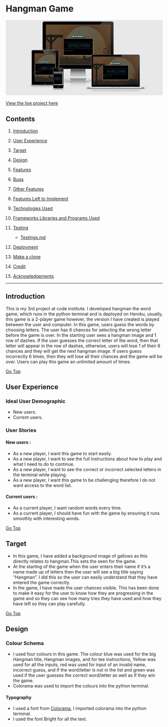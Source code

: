 # Hangman Game

![Hangman Game Images](assets/test-file/hangman-responsive.PNG)

[View the live project here](https://hangman-games.herokuapp.com/)

## Contents
1. [Introduction](#Introduction)

2. [User Experience](#User-Experience)

3. [Target](#Target)

4. [Design](#Design)

5. [Features](#Features)

6. [Bugs](#Bugs)

7. [Other Features](#Other-Features)

8. [Features Left to Implement](#Feature-Left-to-Implement)

9. [Technologies Used](#Technologies-Used)

10. [Frameworks Libraries and Programs Used](#Frameworks-Libraries-and-Programs-Used)

11. [Testing](#Testing)

    - [Testings.md](assets/test-file/testings.md)

12. [Deployment](#Deployment)

13. [Make a clone](#Make-a-clone)

14. [Credit](#Credit)

15. [Acknowledgements](#Acknowledgements)
***

## Introduction

This is my 3rd project at code institute. I developed hangman the word game, which runs in the python terminal and is deployed on Heroku, usually, this game is a 2-player game however, the version I have created is played between the user and computer. In this game, users guess the words by choosing letters. The user has 6 chances for selecting the wrong letter before the game is over. In the starting user sees a hangman image and 1 row of dashes. If the user guesses the correct letter of the word, then that letter will appear in the row of dashes, otherwise, users will lose 1 of their 6 chances and they will get the next hangman image. If users guess incorrectly 6 times, then they will lose all their chances and the game will be over. Users can play this game an unlimited amount of times.

[Go Top](#Hangman-Game)

## User Experience

### Ideal User Demographic
* New users.
* Current users.

### User Stories

#### New users :
* As a new player, I want this game to start easily.
* As a new player, I want to see the full instructions about how to play and what I need to do to continue.
* As a new player, I want to see the correct or incorrect selected letters in the terminal while playing.
* As a new player, I want this game to be challenging therefore I do not want access to the word list.

#### Current users :
* As a current player, I want random words every time.
* As a current player, I should have fun with the game by ensuring it runs smoothly with interesting words.

[Go Top](#Hangman-Game)

## Target
* In this game, I have added a background image of gallows as this directly relates to hangman.This sets the seen for the game.
* At the starting of the game when the user enters their name if it’s a name made up of letters then the user will see a big title saying “Hangman”. I did this so the user can easily understand that they have entered the game correctly.
* In the game, I have made the user chances visible. This has been done to make it easy for the user to know how they are progressing in the game and so they can see how many tries they have used and how they have left so they can play carefully.

[Go Top](#Hangman-Game)

## Design

 ### Colour Schema
* I used four colours in this game. The colour blue was used for the big Hangman title, Hangman images, and for tee instructions, Yellow was used for all the inputs, red was used for input of an invalid name, incorrect guess, and if the word/letter is not in the list and green was used if the user guesses the correct word/letter as well as If they win the game.
* Colorama was used to import the colours into the python terminal.


#### Typography
* I used a font from [Colorama](https://pypi.org/project/colorama/), I imported colorama into the python terminal.
* I used the font Bright for all the text.



